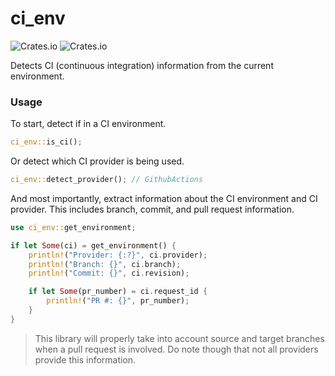# ci_env

![Crates.io](https://img.shields.io/crates/v/ci_env) ![Crates.io](https://img.shields.io/crates/d/ci_env)

Detects CI (continuous integration) information from the current environment.

### Usage

To start, detect if in a CI environment.

```rust
ci_env::is_ci();
```

Or detect which CI provider is being used.

```rust
ci_env::detect_provider(); // GithubActions
```

And most importantly, extract information about the CI environment and CI provider. This includes branch, commit, and pull request information.

```rust
use ci_env::get_environment;

if let Some(ci) = get_environment() {
	println!("Provider: {:?}", ci.provider);
	println!("Branch: {}", ci.branch);
	println!("Commit: {}", ci.revision);

	if let Some(pr_number) = ci.request_id {
		println!("PR #: {}", pr_number);
	}
}
```

> This library will properly take into account source and target branches when a pull request is involved. Do note though that not all providers provide this information.
